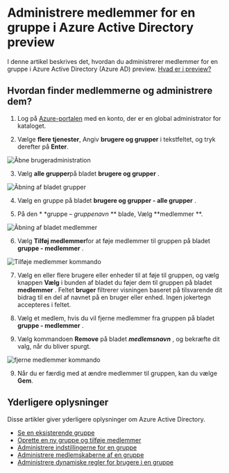 <properties
    pageTitle="Administrere medlemmer for en gruppe i Azure Active Directory preview | Microsoft Azure"
    description="Sådan brugere og enheder, der er medlemmer af en gruppe i Azure Active Directory"
    services="active-directory"
    documentationCenter=""
    authors="curtand"
    manager="femila"
    editor=""/>

<tags
    ms.service="active-directory"
    ms.workload="identity"
    ms.tgt_pltfrm="na"
    ms.devlang="na"
    ms.topic="article"
    ms.date="09/12/2016"
    ms.author="curtand"/>


# <a name="manage-the-members-for-a-group-in-azure-active-directory-preview"></a>Administrere medlemmer for en gruppe i Azure Active Directory preview

I denne artikel beskrives det, hvordan du administrerer medlemmer for en gruppe i Azure Active Directory (Azure AD) preview. [Hvad er i preview?](active-directory-preview-explainer.md)

## <a name="how-do-i-find-the-members-and-manage-them"></a>Hvordan finder medlemmerne og administrere dem?

1.  Log på [Azure-portalen](https://portal.azure.com) med en konto, der er en global administrator for kataloget.

2.  Vælge **flere tjenester**, Angiv **brugere og grupper** i tekstfeltet, og tryk derefter på **Enter**.

  ![Åbne brugeradministration](./media/active-directory-groups-members-azure-portal/search-user-management.png)

3.  Vælg **alle grupper**på bladet **brugere og grupper** .

  ![Åbning af bladet grupper](./media/active-directory-groups-members-azure-portal/view-groups-blade.png)

4. Vælg en gruppe på bladet **brugere og grupper - alle grupper** .

5. På den * *gruppe – *gruppenavn* ** blade, Vælg **medlemmer **.

  ![Åbning af bladet medlemmer](./media/active-directory-groups-members-azure-portal/view-group-members.png)

6. Vælg **Tilføj medlemmer**for at føje medlemmer til gruppen på bladet **gruppe - medlemmer** .

  ![Tilføje medlemmer kommando](./media/active-directory-groups-members-azure-portal/add-group-members-command.png)

7. Vælg en eller flere brugere eller enheder til at føje til gruppen, og vælg knappen **Vælg** i bunden af bladet du føjer dem til gruppen på bladet **medlemmer** . Feltet **bruger** filtrerer visningen baseret på tilsvarende dit bidrag til en del af navnet på en bruger eller enhed. Ingen jokertegn accepteres i feltet.

8. Vælg et medlem, hvis du vil fjerne medlemmer fra gruppen på bladet **gruppe - medlemmer** .

9. Vælg kommandoen **Remove** på bladet ***medlemsnavn*** , og bekræfte dit valg, når du bliver spurgt.

  ![fjerne medlemmer kommando](./media/active-directory-groups-members-azure-portal/remove-group-members-command.png)

9. Når du er færdig med at ændre medlemmer til gruppen, kan du vælge **Gem**.


## <a name="additional-information"></a>Yderligere oplysninger

Disse artikler giver yderligere oplysninger om Azure Active Directory.

* [Se en eksisterende gruppe](active-directory-groups-view-azure-portal.md)
* [Oprette en ny gruppe og tilføje medlemmer](active-directory-groups-create-azure-portal.md)
* [Administrere indstillingerne for en gruppe](active-directory-groups-settings-azure-portal.md)
* [Administrere medlemskaberne af en gruppe](active-directory-groups-membership-azure-portal.md)
* [Administrere dynamiske regler for brugere i en gruppe](active-directory-groups-dynamic-membership-azure-portal.md)
